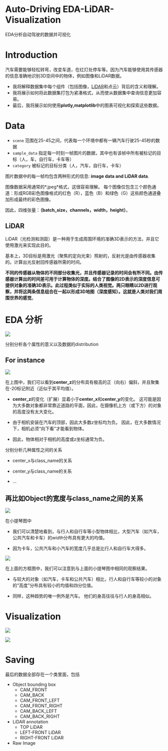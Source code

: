 # Auto-Driving EDA-LiDAR-Visualization
 EDA分析自动驾驶的数据并可视化

# Introduction



汽车需要能够轻松转弯，改变车道，在红灯处停车等。因为汽车能够使用其传感器的信息准确地识别3D空间中的物体，例如图像和LiDAR数据。

- 我将解释数据集中每个组件（包括图像，[LiDAR](https://en.wikipedia.org/wiki/Lidar)和点云）背后的含义和理解。 
- 我将展示如何将此数据集打包为紧凑格式，从而使从数据集中查询信息更加容易。
- 最后，我将展示如何使用**plotly,matplotlib**中的图表可视化和探索这些数据。



# Data
- `scene` 范围在25-45之间，代表每一个环境中都有一辆汽车行驶25-45秒的数据
- `sample_data` 指定每一时刻一帧图片的数据，其中也有该帧中所有被标记的目标（人，车，自行车，卡车等）
- `category` 被标记的目标分类（人，汽车，自行车，卡车）

图片数据中的每一帧均包含两种形式的信息: **image data and LiDAR data**.

图像数据采用通常的*.jpeg*格式，这很容易理解。 每个图像仅包含三个颜色通道：形成RGB彩色图像格式的红色（R），蓝色（B）和绿色（G）这些颜色通道叠加形成最终的彩色图像。 

因此，四维张量：**（batch_size，channels，width，height）**。


## LiDAR
LiDAR（光检测和测距）是一种用于生成周围环境的准确3D表示的方法，并且它使用激光来实现此目的。

基本上，3D目标是用激光（聚焦的定向光束）照射的，反射光是由传感器收集的。计算出光反射回传感器所需的时间。

**不同的传感器从物体的不同部分收集光，并且传感器记录的时间会有所不同。由传感器计算出的时间差可用于计算物体的深度。结合了图像的2D表示的深度信息可提供对象的准确3D表示。此过程类似于实际的人类视觉。两只眼睛以2D进行观察，并将这两条信息组合在一起以形成3D地图（深度感知）。这就是人类对我们周围世界的感觉**。


# EDA 分析
![](images/data.png)

分别分析各个属性的意义以及数据的distribution

## For instance

![](images/center_z.png)


在上图中，我们可以看到**center_z**的分布具有极高的正（向右）偏斜，并且聚集在-20标记附近（近似于其平均值）。 

- **center_z**的变化（扩展）显着小于**center_x**和**center_y**的变化。 
这可能是因为大多数对象都非常靠近道路的平面，因此，在摄像机上方（或下方）的对象的高度没有太大变化。 

- 由于相机安装在汽车的顶部，因此大多数*z*坐标均为负。 因此，在大多数情况下，相机必须“向下看”才能看到物体。 
- 因此，物体相对于相机的高度或z坐标通常为负。


分别分析几种属性之间的关系

- center_x与class_name的关系


- center_y与class_name的关系


- ...

## 再比如Object的宽度与class_name之间的关系


![](images/EDA_2.png)



在小提琴图中

- 我们可以清楚地看到，与行人和自行车等小型物体相比，大型汽车（如汽车，公共汽车和卡车）的*width*分布具有更大的均值。


- 因为卡车，公共汽车和小汽车的宽度几乎总是比行人和自行车大得多。






![](images/EDA_3.png)

在上面的方框图中，我们可以注意到与上面的小提琴图中相同的观察结果。

- 与较大的对象（如汽车，卡车和公共汽车）相比，行人和自行车等较小的对象的“高度”分布具有较小的均值和四分位值。

- 同样，这种趋势的唯一例外是汽车。 他们的身高往往与行人的身高相似。





# Visualization


![](images/Objects.png)


![](images/Top-LiDAR.png)




# Saving

最后的数据全部存在一个类里面，包括

- Object bounding box
	- CAM_FRONT
	- CAM_BACK
	- CAM_FRONT_LEFT
	- CAM_FRONT_RIGHT
	- CAM_BACK_LEFT
	- CAM_BACK_RIGHT
- LiDAR annotation
	- TOP LiDAR
	- LEFT-FRONT LiDAR
	- RIGHT-FRONT LiDAR
- Raw Image 